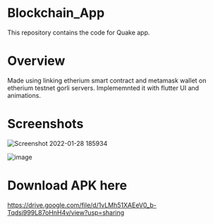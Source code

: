 # Blockchain_App 
This repository contains the code for Quake app. 

# Overview
Made using linking etherium smart contract and metamask wallet on etherium testnet gorli servers. Implememnted it with flutter UI and animations.

# Screenshots

![Screenshot 2022-01-28 185934](https://user-images.githubusercontent.com/57047418/151580144-60d81655-7cec-4ef9-8afd-1f3eb37c7ecf.png)

![image](https://user-images.githubusercontent.com/57047418/151580505-bb9bef4c-ec17-4378-8106-526b8b12a50f.png)




# Download APK here

https://drive.google.com/file/d/1vLMh51XAEeV0_b-Tqdsi999L87oHnH4v/view?usp=sharing

